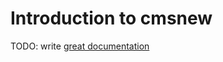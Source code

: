 # Introduction to cmsnew

TODO: write [great documentation](http://jacobian.org/writing/great-documentation/what-to-write/)
